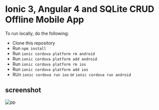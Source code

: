 # Ionic 3, Angular 4 and SQLite CRUD Offline Mobile App

To run locally, do the following:
* Clone this repository
* Run `npm install`
* Run `ionic cordova platform rm android`
* Run `ionic cordova platform add android`
* Run `ionic cordova platform rm ios`
* Run `ionic cordova platform add ios`
* RUn `ionic cordova run ios` or `ionic cordova run android`

## screenshot

![pp](https://user-images.githubusercontent.com/12325386/31854110-f8d2ec22-b6c6-11e7-8098-3cbc36017980.png)
